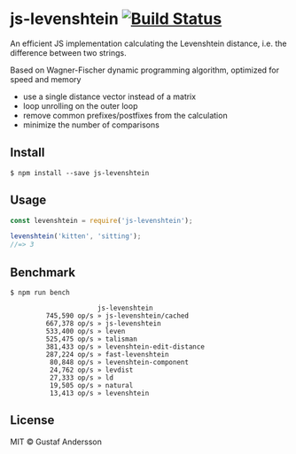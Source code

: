 # js-levenshtein [![Build Status](https://travis-ci.org/gustf/js-levenshtein.svg?branch=master)](https://travis-ci.org/gustf/js-levenshtein)

An efficient JS implementation calculating the Levenshtein distance, i.e. the difference between two strings.

Based on Wagner-Fischer dynamic programming algorithm, optimized for speed and memory
 - use a single distance vector instead of a matrix
 - loop unrolling on the outer loop
 - remove common prefixes/postfixes from the calculation
 - minimize the number of comparisons

## Install

```
$ npm install --save js-levenshtein
```


## Usage

```js
const levenshtein = require('js-levenshtein');

levenshtein('kitten', 'sitting');
//=> 3
```


## Benchmark

```
$ npm run bench

                      js-levenshtein
         745,590 op/s » js-levenshtein/cached
         667,378 op/s » js-levenshtein
         533,400 op/s » leven
         525,475 op/s » talisman
         381,433 op/s » levenshtein-edit-distance
         287,224 op/s » fast-levenshtein
          80,848 op/s » levenshtein-component
          24,762 op/s » levdist
          27,333 op/s » ld
          19,505 op/s » natural
          13,413 op/s » levenshtein
```



## License

MIT © Gustaf Andersson